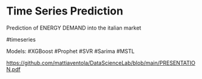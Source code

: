 # Time Series Prediction

Prediction of ENERGY DEMAND into the italian market

#timeseries

Models:
#XGBoost
#Prophet
#SVR
#Sarima
#MSTL

https://github.com/mattiaventola/DataScienceLab/blob/main/PRESENTATION.pdf

